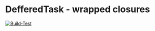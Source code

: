 # DefferedTask - wrapped closures
[![Build-Test](https://github.com/NikSativa/DefferedTask/actions/workflows/Build_Test.yml/badge.svg)](https://github.com/NikSativa/DefferedTask/actions/workflows/Build_Test.yml)
